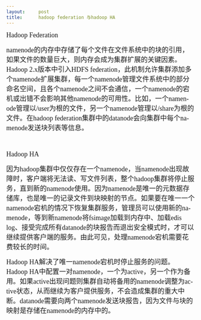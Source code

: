 ```yaml
---
layout:     post
title:      hadoop federation 与hadoop HA
---
```

<div id="article_content" class="article_content clearfix csdn-tracking-statistics" data-pid="blog" data-mod="popu_307" data-dsm="post">
								            <link rel="stylesheet" href="https://csdnimg.cn/release/phoenix/template/css/ck_htmledit_views-f76675cdea.css">
						<div class="htmledit_views" id="content_views">
                
<p lang="en-us" style="font-family:Calibri;" xml:lang="en-us"><span style="font-size:18px;">Hadoop Federation</span></p>
<p><span style="font-size:18px;"><span lang="en-us" style="font-family:Calibri;" xml:lang="en-us">namenode</span><span lang="zh-cn" style="font-family:'宋体';" xml:lang="zh-cn">的内存中存储了每个文件在文件系统中的块的引用，如果文件的数量巨大，则内存会成为集群扩展的关键因素。</span><span lang="en-us" style="font-family:Calibri;" xml:lang="en-us">Hadoop
 2.x</span><span lang="zh-cn" style="font-family:'宋体';" xml:lang="zh-cn">版本中引入</span><span lang="en-us" style="font-family:Calibri;" xml:lang="en-us">HDFS federation</span><span lang="zh-cn" style="font-family:'宋体';" xml:lang="zh-cn">，此机制允许集群添加多个</span><span lang="en-us" style="font-family:Calibri;" xml:lang="en-us">namenode</span><span lang="zh-cn" style="font-family:'宋体';" xml:lang="zh-cn">扩展集群，每一个</span><span lang="en-us" style="font-family:Calibri;" xml:lang="en-us">namenode</span><span lang="zh-cn" style="font-family:'宋体';" xml:lang="zh-cn">管理文件系统中的部分命名空间，且各个</span><span lang="en-us" style="font-family:Calibri;" xml:lang="en-us">namenode</span><span lang="zh-cn" style="font-family:'宋体';" xml:lang="zh-cn">之间不会通信，一个</span><span lang="en-us" style="font-family:Calibri;" xml:lang="en-us">namenode</span><span lang="zh-cn" style="font-family:'宋体';" xml:lang="zh-cn">的宕机或出错不会影响其他</span><span lang="en-us" style="font-family:Calibri;" xml:lang="en-us">namenode</span><span lang="zh-cn" style="font-family:'宋体';" xml:lang="zh-cn">的可用性。比如，一个</span><span lang="en-us" style="font-family:Calibri;" xml:lang="en-us">namenode</span><span lang="zh-cn" style="font-family:'宋体';" xml:lang="zh-cn">管理以</span><span lang="en-us" style="font-family:Calibri;" xml:lang="en-us">/user</span><span lang="zh-cn" style="font-family:'宋体';" xml:lang="zh-cn">为根的文件，另一个</span><span lang="en-us" style="font-family:Calibri;" xml:lang="en-us">namenode</span><span lang="zh-cn" style="font-family:'宋体';" xml:lang="zh-cn">管理以</span><span lang="en-us" style="font-family:Calibri;" xml:lang="en-us">/share</span><span lang="zh-cn" style="font-family:'宋体';" xml:lang="zh-cn">为根的文件。在</span><span lang="en-us" style="font-family:Calibri;" xml:lang="en-us">hadoop
 federation</span><span lang="zh-cn" style="font-family:'宋体';" xml:lang="zh-cn">集群中的</span><span lang="en-us" style="font-family:Calibri;" xml:lang="en-us">datanode</span><span lang="zh-cn" style="font-family:'宋体';" xml:lang="zh-cn">会向集群中每个</span><span lang="en-us" style="font-family:Calibri;" xml:lang="en-us">namenode</span><span lang="zh-cn" style="font-family:'宋体';" xml:lang="zh-cn">发送块列表等信息。</span></span></p>
<p lang="en-us" style="font-family:Calibri;" xml:lang="en-us"><span style="font-size:18px;"> </span></p>
<p lang="en-us" style="font-family:Calibri;" xml:lang="en-us"><span style="font-size:18px;">Hadoop HA</span></p>
<p><span style="font-size:18px;"><span lang="zh-cn" style="font-family:'宋体';" xml:lang="zh-cn">因为</span><span lang="en-us" style="font-family:Calibri;" xml:lang="en-us">hadoop</span><span lang="zh-cn" style="font-family:'宋体';" xml:lang="zh-cn">集群中仅仅存在一个</span><span lang="en-us" style="font-family:Calibri;" xml:lang="en-us">namenode</span><span lang="zh-cn" style="font-family:'宋体';" xml:lang="zh-cn">，当</span><span lang="en-us" style="font-family:Calibri;" xml:lang="en-us">namenode</span><span lang="zh-cn" style="font-family:'宋体';" xml:lang="zh-cn">出现故障时，客户端将无法读、写文件列表，整个</span><span lang="en-us" style="font-family:Calibri;" xml:lang="en-us">hadoop</span><span lang="zh-cn" style="font-family:'宋体';" xml:lang="zh-cn">集群将停止服务，直到新的</span><span lang="en-us" style="font-family:Calibri;" xml:lang="en-us">namenode</span><span lang="zh-cn" style="font-family:'宋体';" xml:lang="zh-cn">使用。因为</span><span lang="en-us" style="font-family:Calibri;" xml:lang="en-us">namenode</span><span lang="zh-cn" style="font-family:'宋体';" xml:lang="zh-cn">是唯一的元数据存储库，也是唯一的记录文件到块映射的节点。如果要在唯一一个</span><span lang="en-us" style="font-family:Calibri;" xml:lang="en-us">namenode</span><span lang="zh-cn" style="font-family:'宋体';" xml:lang="zh-cn">宕机的情况下恢复集群服务，管理员可以使用新的</span><span lang="en-us" style="font-family:Calibri;" xml:lang="en-us">namenode</span><span lang="zh-cn" style="font-family:'宋体';" xml:lang="zh-cn">，等到新</span><span lang="en-us" style="font-family:Calibri;" xml:lang="en-us">namenode</span><span lang="zh-cn" style="font-family:'宋体';" xml:lang="zh-cn">将</span><span lang="en-us" style="font-family:Calibri;" xml:lang="en-us">fsimage</span><span lang="zh-cn" style="font-family:'宋体';" xml:lang="zh-cn">加载到内存中、加载</span><span lang="en-us" style="font-family:Calibri;" xml:lang="en-us">edis
 log</span><span lang="zh-cn" style="font-family:'宋体';" xml:lang="zh-cn">、接受完成所有</span><span lang="en-us" style="font-family:Calibri;" xml:lang="en-us">datanode</span><span lang="zh-cn" style="font-family:'宋体';" xml:lang="zh-cn">的块报告而退出安全模式时，才可以继续提供客户端的服务。由此可见，处理</span><span lang="en-us" style="font-family:Calibri;" xml:lang="en-us">namenode</span><span lang="zh-cn" style="font-family:'宋体';" xml:lang="zh-cn">宕机需要花费较长的时间。</span></span></p>
<p><span style="font-size:18px;"><span lang="en-us" style="font-family:Calibri;" xml:lang="en-us">Hadoop HA</span><span lang="zh-cn" style="font-family:'宋体';" xml:lang="zh-cn">解决了唯一</span><span lang="en-us" style="font-family:Calibri;" xml:lang="en-us">namenode</span><span lang="zh-cn" style="font-family:'宋体';" xml:lang="zh-cn">宕机时停止服务的问题。</span><span lang="en-us" style="font-family:Calibri;" xml:lang="en-us">Hadoop
 HA</span><span lang="zh-cn" style="font-family:'宋体';" xml:lang="zh-cn">中配置一对</span><span lang="en-us" style="font-family:Calibri;" xml:lang="en-us">namenode</span><span lang="zh-cn" style="font-family:'宋体';" xml:lang="zh-cn">，一个为</span><span lang="en-us" style="font-family:Calibri;" xml:lang="en-us">active</span><span lang="zh-cn" style="font-family:'宋体';" xml:lang="zh-cn">，另一个作为备用。如果</span><span lang="en-us" style="font-family:Calibri;" xml:lang="en-us">active</span><span lang="zh-cn" style="font-family:'宋体';" xml:lang="zh-cn">出现问题则集群自动将备用的</span><span lang="en-us" style="font-family:Calibri;" xml:lang="en-us">namenode</span><span lang="zh-cn" style="font-family:'宋体';" xml:lang="zh-cn">调整为</span><span lang="en-us" style="font-family:Calibri;" xml:lang="en-us">active</span><span lang="zh-cn" style="font-family:'宋体';" xml:lang="zh-cn">状态，从而继续为客户提供服务，不会造成集群的重大中断。</span><span lang="en-us" style="font-family:Calibri;" xml:lang="en-us">datanode</span><span lang="zh-cn" style="font-family:'宋体';" xml:lang="zh-cn">需要向两个</span><span lang="en-us" style="font-family:Calibri;" xml:lang="en-us">namenode</span><span lang="zh-cn" style="font-family:'宋体';" xml:lang="zh-cn">发送块报告，因为文件与块的映射是存储在</span><span lang="en-us" style="font-family:Calibri;" xml:lang="en-us">namenode</span><span lang="zh-cn" style="font-family:'宋体';" xml:lang="zh-cn">的内存中的。</span></span></p>
            </div>
                </div>